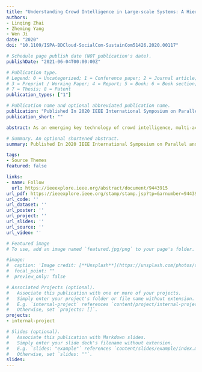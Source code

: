 ```yaml
---
title: "Understanding Crowd Intelligence in Large-scale Systems: A Hierarchical Binary Particle Swarm Optimization Approach"
authors:
- Linqing Zhai
- Zheming Yang
- Wen Ji
date: "2020"
doi: "10.1109/ISPA-BDCloud-SocialCom-SustainCom51426.2020.00117"

# Schedule page publish date (NOT publication's date).
publishDate: "2021-06-04T00:00:00Z"

# Publication type.
# Legend: 0 = Uncategorized; 1 = Conference paper; 2 = Journal article;
# 3 = Preprint / Working Paper; 4 = Report; 5 = Book; 6 = Book section;
# 7 = Thesis; 8 = Patent
publication_types: ["1"]

# Publication name and optional abbreviated publication name.
publication: "Published In 2020 IEEE International Symposium on Parallel and Distributed Processing with Applications (ISPA). IEEE, 2020, pp. 728-735."
publication_short: ""

abstract: As an emerging key technology of crowd intelligence, multi-access edge computing, mobile crowdsensing, and Internet of everything, large-scale optimization can offer suboptimal solutions to the binary optimization problems with NP-complete in these fields. Binary Particle Swarm Optimization (BPSO) is a stable and promising approach with controllable computational complexity. However, it is still challenging to solve these problems by using BPSO. In this paper, inspired by the formulation of crowd intelligence, we propose a hierarchical BPSO algorithm (H-BPSO) based on intelligence model for large-scale binary optimization problems. In H-BPSO, we first formulate the particles in the swarm as entities with intelligence, and divide them into different levels according to their intelligence. Then we design a new strategy for the selection of guiding particles when updating particles. Further, in order to make H-BPSO have better adaptability, and can balance between exploration and exploitation during the evolution, we introduce a dynamic level-number selection strategy. Finally, we investigate the performance of our proposed H-BPSO on a well-known benchmark set of high-dimensional Knapsack instances through comparing H-BPSO with several state-of-the-art BPSO algorithms. The experimental results demonstrate that H-BPSO has better performance when solving high-dimensional Knapsack problems in terms of convergence speed and global search capability.

# Summary. An optional shortened abstract.
summary: Published In 2020 IEEE International Symposium on Parallel and Distributed Processing with Applications

tags:
- Source Themes
featured: false

links:
- name: Follow
  url: https://ieeexplore.ieee.org/abstract/document/9443915
url_pdf: https://ieeexplore.ieee.org/stamp/stamp.jsp?tp=&arnumber=9443915
url_code: ''
url_dataset: ''
url_poster: ''
url_project: ''
url_slides: ''
url_source: ''
url_video: ''

# Featured image
# To use, add an image named `featured.jpg/png` to your page's folder. 

#image:
#  caption: 'Image credit: [**Unsplash**](https://unsplash.com/photos/s9CC2SKySJM)'
#  focal_point: ""
#  preview_only: false

# Associated Projects (optional).
#   Associate this publication with one or more of your projects.
#   Simply enter your project's folder or file name without extension.
#   E.g. `internal-project` references `content/project/internal-project/index.md`.
#   Otherwise, set `projects: []`.
projects:
- internal-project

# Slides (optional).
#   Associate this publication with Markdown slides.
#   Simply enter your slide deck's filename without extension.
#   E.g. `slides: "example"` references `content/slides/example/index.md`.
#   Otherwise, set `slides: ""`.
slides: 
---
```

